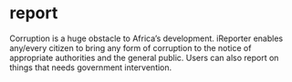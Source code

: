 # report
Corruption is a huge obstacle to Africa’s development.  iReporter enables any/every citizen to bring any form of corruption to the notice of appropriate authorities and the general public. Users can also report on things that needs government intervention.
